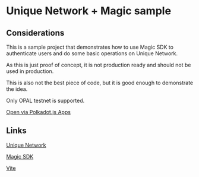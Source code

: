 # Unique Network + Magic sample

## Considerations

This is a sample project that demonstrates how to use Magic SDK to authenticate users and do some basic operations on Unique Network.

As this is just proof of concept, it is not production ready and should not be used in production.

This is also not the best piece of code, but it is good enough to demonstrate the idea. 

Only OPAL testnet is supported.

[Open via Polkadot.js Apps](https://polkadot.js.org/apps/?rpc=wss://ws-opal.unique.network#/explorer)

## Links

[Unique Network](https://unique.network/)

[Magic SDK](https://magic.link/)

[Vite](https://vite.org/)
